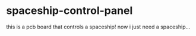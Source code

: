# spaceship-control-panel
this is a pcb board that controls a spaceship! now i just need a spaceship...
